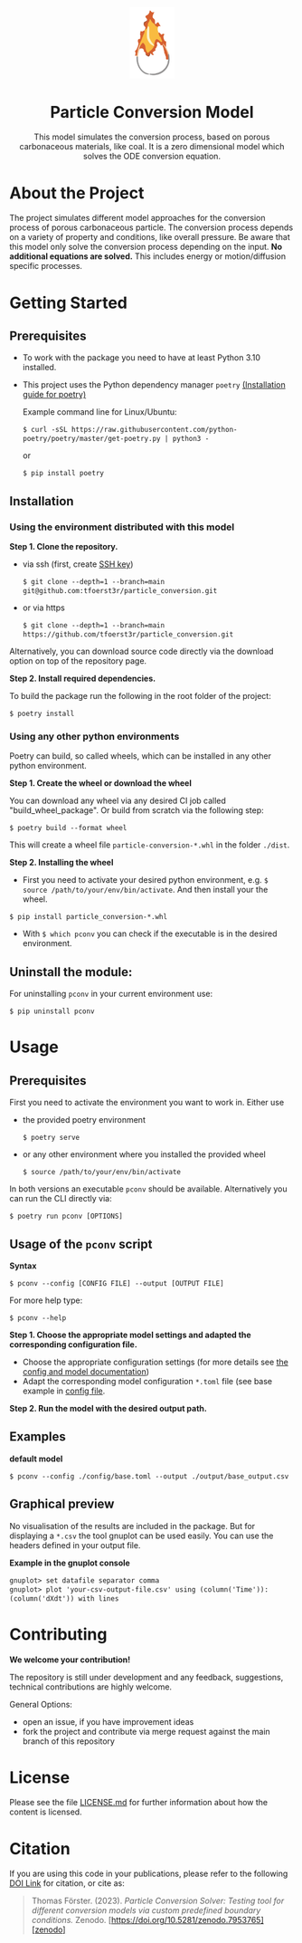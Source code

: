 <!--
SPDX-FileCopyrightText: 2023 Thomas Förster

SPDX-License-Identifier: CC-BY-4.0
-->


<div align="center">
  <a href="https://github.com/tfoerst3r/particle_conversion">
    <img src="./docs/images/logo.png" alt="Logo" width="80">
  </a>
</div>

<h1 align="center">Particle Conversion Model</h1>
<p align=center> 
This model simulates the conversion process, based on porous carbonaceous materials, like coal. It is a zero dimensional model which solves the ODE conversion equation.
</p>


<!--===============-->
<!--=== Chapter ===-->
<!--===============-->
# About the Project

The project simulates different model approaches for the conversion process of porous carbonaceous particle. The conversion process depends on a variety of property and conditions, like overall pressure. Be aware that this model only solve the conversion process depending on the input. **No additional equations are solved.** This includes energy or motion/diffusion specific processes.


<!--===============-->
<!--=== Chapter ===-->
<!--===============-->
# Getting Started

## Prerequisites

- To work with the package you need to have at least Python 3.10 installed.

- This project uses the Python dependency manager `poetry` [(Installation guide for poetry)][poetry-install]

    Example command line for Linux/Ubuntu:

    ~~~
    $ curl -sSL https://raw.githubusercontent.com/python-poetry/poetry/master/get-poetry.py | python3 -
    ~~~
    
    or

    ```
    $ pip install poetry
    ```

## Installation

### Using the environment distributed with this model

**Step 1. Clone the repository.**

- via ssh (first, create [SSH key][ssh-key])

    ~~~
    $ git clone --depth=1 --branch=main git@github.com:tfoerst3r/particle_conversion.git 
    ~~~ 

- or via https

    ~~~
    $ git clone --depth=1 --branch=main https://github.com/tfoerst3r/particle_conversion.git
    ~~~ 

Alternatively, you can download source code directly via the download option on top of the repository page.


**Step 2. Install required dependencies.**

To build the package run the following in the root folder of the project:

```
$ poetry install
```

### Using any other python environments

Poetry can build, so called wheels, which can be installed in any other python environment.

**Step 1. Create the wheel or download the wheel**

You can download any wheel via any desired CI job called "build_wheel_package". Or build from scratch via the following step:

```
$ poetry build --format wheel
```

This will create a wheel file `particle-conversion-*.whl` in the folder `./dist`.

**Step 2. Installing the wheel**

- First you need to activate your desired python environment, e.g. `$ source /path/to/your/env/bin/activate`. And then install your the wheel.

```
$ pip install particle_conversion-*.whl
```

- With `$ which pconv` you can check if the executable is in the desired environment.


## Uninstall the module:

For uninstalling `pconv` in your current environment use:

~~~
$ pip uninstall pconv
~~~


<!--===============-->
<!--=== Chapter ===-->
<!--===============-->
# Usage


## Prerequisites

First you need to activate the environment you want to work in. Either use

- the provided poetry environment

    ```
    $ poetry serve
    ```

- or any other environment where you installed the provided wheel

    ```
    $ source /path/to/your/env/bin/activate
    ```

In both versions an executable `pconv` should be available. Alternatively you can run the CLI directly via:

```
$ poetry run pconv [OPTIONS]
```


## Usage of the `pconv` script

**Syntax**

```
$ pconv --config [CONFIG FILE] --output [OUTPUT FILE]
```

For more help type:

```
$ pconv --help
```

**Step 1. Choose the appropriate model settings and adapted the corresponding configuration file.**

- Choose the appropriate configuration settings (for more details see [the config and model documentation][config_docu]) 
- Adapt the corresponding model configuration `*.toml` file (see base example in [config file](./config/).

**Step 2. Run the model with the desired output path.**


## Examples

**default model**

```
$ pconv --config ./config/base.toml --output ./output/base_output.csv
```

## Graphical preview

No visualisation of the results are included in the package. But for displaying a `*.csv` the tool gnuplot can be used easily.
You can use the headers defined in your output file.

**Example in the gnuplot console**

``` gnuplot
gnuplot> set datafile separator comma
gnuplot> plot 'your-csv-output-file.csv' using (column('Time')):(column('dXdt')) with lines
```

<!--===============-->
<!--=== Chapter ===-->
<!--===============-->
# Contributing

**We welcome your contribution!**

The repository is still under development and any feedback, suggestions, technical contributions are highly welcome.

General Options:

- open an issue, if you have improvement ideas
- fork the project and contribute via merge request against the main branch of this repository


<!--===============-->
<!--=== Chapter ===-->
<!--===============-->
# License

Please see the file [LICENSE.md](./LICENSE.md) for further information about how the content is licensed.

<!--===============-->
<!--=== Chapter ===-->
<!--===============-->
# Citation

If you are using this code in your publications, please refer to the following [DOI Link][zenodo] for citation, or cite as:

> Thomas Förster. (2023). <i>Particle Conversion Solver: Testing tool for different conversion models via custom predefined boundary conditions.</i> Zenodo. [https://doi.org/10.5281/zenodo.7953765][zenodo]


<!---- Literature ---->

<!---- Links ---->
[zenodo]: https://doi.org/10.5281/zenodo.7953765
[download-wheel]: https://codebase.helmholtz.cloud/api/v4/projects/4188/jobs/artifacts/master/raw/dist/growth_model-1.0.1-py3-none-any.whl?job=build_wheel_package
[ssh-key]: https://docs.github.com/en/authentication/connecting-to-github-with-ssh/generating-a-new-ssh-key-and-adding-it-to-the-ssh-agent
[poetry-install]: https://python-poetry.org/docs/
[config_docu]: ./docs/config_docu.md

